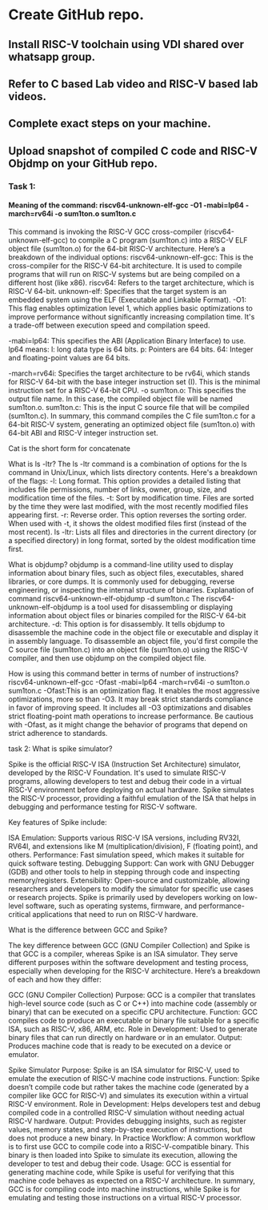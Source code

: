 # Create GitHub repo.
## Install RISC-V toolchain using VDI shared over whatsapp group. 
## Refer to C based Lab video and RISC-V based lab videos. 
## Complete exact steps on your machine.
## Upload snapshot of compiled C code and RISC-V Objdmp on your GitHub repo.

### Task 1:

#### Meaning of the command: riscv64-unknown-elf-gcc -O1 -mabi=lp64 -march=rv64i -o sum1ton.o sum1ton.c

This command is invoking the RISC-V GCC cross-compiler (riscv64-unknown-elf-gcc) to compile a C program (sum1ton.c) into a RISC-V ELF object file (sum1ton.o) for the 64-bit RISC-V architecture. Here’s a breakdown of the individual options:
riscv64-unknown-elf-gcc:
This is the cross-compiler for the RISC-V 64-bit architecture. It is used to compile programs that will run on RISC-V systems but are being compiled on a different host (like x86).
riscv64: Refers to the target architecture, which is RISC-V 64-bit.
unknown-elf: Specifies that the target system is an embedded system using the ELF (Executable and Linkable Format).
-O1:
This flag enables optimization level 1, which applies basic optimizations to improve performance without significantly increasing compilation time. It's a trade-off between execution speed and compilation speed.

-mabi=lp64:
This specifies the ABI (Application Binary Interface) to use. lp64 means:
l: long data type is 64 bits.
p: Pointers are 64 bits.
64: Integer and floating-point values are 64 bits.

-march=rv64i:
Specifies the target architecture to be rv64i, which stands for RISC-V 64-bit with the base integer instruction set (I). This is the minimal instruction set for a RISC-V 64-bit CPU.
-o sum1ton.o:
This specifies the output file name. In this case, the compiled object file will be named sum1ton.o.
sum1ton.c:
This is the input C source file that will be compiled (sum1ton.c).
In summary, this command compiles the C file sum1ton.c for a 64-bit RISC-V system, generating an optimized object file (sum1ton.o) with 64-bit ABI and RISC-V integer instruction set.

Cat is the short form for concatenate

What is ls -ltr?
The ls -ltr command is a combination of options for the ls command in Unix/Linux, which lists directory contents. Here's a breakdown of the flags:
-l: Long format. This option provides a detailed listing that includes file permissions, number of links, owner, group, size, and modification time of the files.
-t: Sort by modification time. Files are sorted by the time they were last modified, with the most recently modified files appearing first.
-r: Reverse order. This option reverses the sorting order. When used with -t, it shows the oldest modified files first (instead of the most recent).
ls -ltr: Lists all files and directories in the current directory (or a specified directory) in long format, sorted by the oldest modification time first.

What is objdump?
objdump is a command-line utility used to display information about binary files, such as object files, executables, shared libraries, or core dumps. It is commonly used for debugging, reverse engineering, or inspecting the internal structure of binaries.
Explanation of command riscv64-unknown-elf-objdump -d sum1ton.c
The riscv64-unknown-elf-objdump is a tool used for disassembling or displaying information about object files or binaries compiled for the RISC-V 64-bit architecture.
-d: This option is for disassembly. It tells objdump to disassemble the machine code in the object file or executable and display it in assembly language.
To disassemble an object file, you'd first compile the C source file (sum1ton.c) into an object file (sum1ton.o) using the RISC-V compiler, and then use objdump on the compiled object file.

How is using this command better in terms of number of instructions?
riscv64-unknown-elf-gcc -Ofast -mabi=lp64 -march=rv64i -o sum1ton.o sum1ton.c 
-Ofast:This is an optimization flag. It enables the most aggressive optimizations, more so than -O3. It may break strict standards compliance in favor of improving speed. It includes all -O3 optimizations and disables strict floating-point math operations to increase performance.
Be cautious with -Ofast, as it might change the behavior of programs that depend on strict adherence to standards.


task 2:
What is spike simulator?

Spike is the official RISC-V ISA (Instruction Set Architecture) simulator, developed by the RISC-V Foundation. It's used to simulate RISC-V programs, allowing developers to test and debug their code in a virtual RISC-V environment before deploying on actual hardware. Spike simulates the RISC-V processor, providing a faithful emulation of the ISA that helps in debugging and performance testing for RISC-V software.

Key features of Spike include:

ISA Emulation: Supports various RISC-V ISA versions, including RV32I, RV64I, and extensions like M (multiplication/division), F (floating point), and others.
Performance: Fast simulation speed, which makes it suitable for quick software testing.
Debugging Support: Can work with GNU Debugger (GDB) and other tools to help in stepping through code and inspecting memory/registers.
Extensibility: Open-source and customizable, allowing researchers and developers to modify the simulator for specific use cases or research projects.
Spike is primarily used by developers working on low-level software, such as operating systems, firmware, and performance-critical applications that need to run on RISC-V hardware.


What is the difference between GCC and Spike?

The key difference between GCC (GNU Compiler Collection) and Spike is that GCC is a compiler, whereas Spike is an ISA simulator. They serve different purposes within the software development and testing process, especially when developing for the RISC-V architecture. Here’s a breakdown of each and how they differ:

GCC (GNU Compiler Collection)
Purpose: GCC is a compiler that translates high-level source code (such as C or C++) into machine code (assembly or binary) that can be executed on a specific CPU architecture.
Function: GCC compiles code to produce an executable or binary file suitable for a specific ISA, such as RISC-V, x86, ARM, etc.
Role in Development: Used to generate binary files that can run directly on hardware or in an emulator.
Output: Produces machine code that is ready to be executed on a device or emulator.

Spike Simulator
Purpose: Spike is an ISA simulator for RISC-V, used to emulate the execution of RISC-V machine code instructions.
Function: Spike doesn’t compile code but rather takes the machine code (generated by a compiler like GCC for RISC-V) and simulates its execution within a virtual RISC-V environment.
Role in Development: Helps developers test and debug compiled code in a controlled RISC-V simulation without needing actual RISC-V hardware.
Output: Provides debugging insights, such as register values, memory states, and step-by-step execution of instructions, but does not produce a new binary.
In Practice
Workflow: A common workflow is to first use GCC to compile code into a RISC-V-compatible binary. This binary is then loaded into Spike to simulate its execution, allowing the developer to test and debug their code.
Usage: GCC is essential for generating machine code, while Spike is useful for verifying that this machine code behaves as expected on a RISC-V architecture.
In summary, GCC is for compiling code into machine instructions, while Spike is for emulating and testing those instructions on a virtual RISC-V processor.








